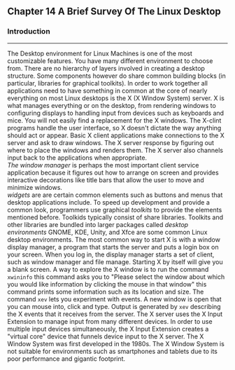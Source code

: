 ## Chapter 14 A Brief Survey Of The Linux Desktop

### Introduction
***
The Desktop environment for Linux Machines is one of the most customizable features. You have many different
environment to choose from. There are no hierarchy of layers involved in creating a desktop structure.
Some components however do share common building blocks (in particular, libraries for graphical toolkits).
In order to work together all applications need to have something in common
at the core of nearly everything on most Linux desktops is the X (X Window System) server.
X is what manages everything or on the desktop, from rendering windows to configuring displays to handling
input from devices such as keyboards and mice. You will not easily find a replacement for the X windows.
The X-clint programs handle the user interface, so X doesn't dictate the way anything should act or appear.
Basic X client applications make connections to the X server and ask to draw windows. The X server response by figuring out
where to place the windows and renders them. The X server also channels input back to the applications when appropriate.</br>
*The window manager* is perhaps the most important client service application because it figures out how to arrange on screen
and provides interactive decorations like title bars that allow the user to move and minimize windows. </br>
*widgets* are are certain common elements such as buttons and menus that desktop applications include. To speed up development and
provide a common look, programmers use graphical *toolkits* to provide the elements mentioned before. Toolkids typically consist of
share libraries. Toolkits and other libraries are bundled into larger packages called *desktop environments* GNOME, KDE, Unity, and Xfce are some common Linux desktop environments.
The most common way to start X is with a window display manager, a program that starts the server and puts a login box on your screen. When you log in, the display manager starts a set of client, such as window manager and file manage. Starting X by itself will give you a blank screen.
A way to explore the X window is to run the command `xwininfo` this command asks you to "Please select the window about which you
would like information by clicking the mouse in that window" this command prints some information such as its location and size.
The command `xev` lets you experiment with events. A new window is open that you can mouse into, click and type. Output is generated by `xev` describing the X events that it receives from the server.
The X server uses the X Input Extension to manage input from many different devices. In order to use multiple input devices
simultaneously, the X Input Extension creates a "virtual core" device that funnels device input to the X server.
The X Window System was first developed in the 1980s. The X Window System is not suitable for environments such as smartphones
and tablets due to its poor performance and gigantic footprint.

